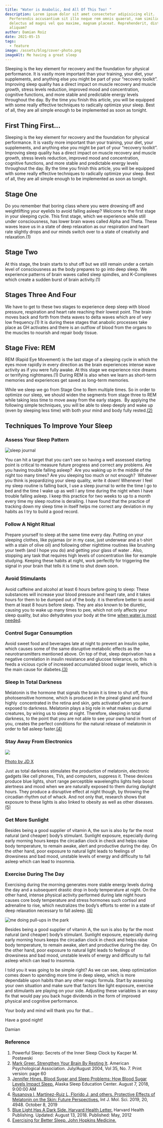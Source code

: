 ```yaml
---
title: "Water is Anabolic, And All Of This Too! "
description: Lorem ipsum dolor sit amet consectetur adipisicing elit.
  Perferendis accusantium sit illo neque rem omnis quaerat, nam similique vitae
  delectus ad magni vel quo maxime, magnam placeat. Reprehenderit, distinctio
  aliquam?
author: Damian Roiz
date: 2021-05-15
tags:
  - feature
image: /assets/blog/cover-photo.png
imageAlt: Me having a great sleep
---
```

Sleeping is the key element for recovery and the foundation for physical performance. It is vastly more important than your training, your diet, your supplements, and anything else you might be part of your “recovery toolkit”. Improving sleep quality has a direct impact on muscle recovery and muscle growth, stress levels reduction, improved mood and concentration, cognitive functions, and more stable and predictable energy levels throughout the day. By the time you finish this article, you will be equipped with some really effective techniques to radically optimize your sleep. Best of all, they are all simple enough to be implemented as soon as tonight.

## First Thing First...

Sleeping is the key element for recovery and the foundation for physical performance. It is vastly more important than your training, your diet, your supplements, and anything else you might be part of your “recovery toolkit”. Improving sleep quality has a direct impact on muscle recovery and muscle growth, stress levels reduction, improved mood and concentration, cognitive functions, and more stable and predictable energy levels throughout the day. By the time you finish this article, you will be equipped with some really effective techniques to radically optimize your sleep. Best of all, they are all simple enough to be implemented as soon as tonight.

## Stage One 

Do you remember that boring class where you were drowsing off and weightlifting your eyelids to avoid falling asleep? Welcome to the first stage in your sleeping cycle. This first stage, which we experience while still under consciousness, has lower brain waves called Alpha and Theta. These waves leave us in a state of deep relaxation as our respiration and heart rate slightly drops and our minds switch over to a state of creativity and relaxation.(1)

## Stage Two 

At this stage, the brain starts to shut off but we still remain under a certain level of consciousness as the body prepares to go into deep sleep. We experience patterns of brain waves called sleep spindles, and K-Complexes which create a sudden burst of brain activity.(1)

## Stages Three And Four

We have to get to these two stages to experience deep sleep with blood pressure, respiration and heart rate reaching their lowest point. The brain moves back and forth from theta waves to delta waves which are of very low frequency.(1) It is during these stages that anabolic processes take place as GH activates and there is an outflow of blood from the organs to the muscles to nourish and repair body tissue.

## Stage Five: REM

REM (Rapid Eye Movement) is the last stage of a sleeping cycle in which the eyes move rapidly in every direction as the brain experiences intense wave activity as if you were fully awake. At this stage we experience nice dreams or terrifying nightmares.(1) During REM is also when we learn as short-term memories and experiences get saved as long-term memories.

While we sleep we go from Stage One to Rem multiple times. So in order to optimize our sleep, we should widen the segments from stage three to REM while taking less time to move away from the early stages.  By applying the following simple techniques, you will be able to sleep deeply and wake up (even by sleeping less time) with both your mind and body fully rested.[(2)](https://www.apa.org/monitor/julaug04/strengthen#:~:text=During%20REM%20sleep%2C%20the%20brain%20transfers%20short%2Dterm%20memories%20in,it%20in%20long%2Dterm%20memory.)

## Techniques To Improve Your Sleep

### Assess Your Sleep Pattern

![sleep journal](/assets/blog/bed-journal.png)

You can hit a target that you can’t see so having a well assessed starting point is critical to measure future progress and correct any problems. Are you having trouble falling asleep?  Are you waking up in the middle of the night too many times? Are you sleeping too much or not enough?  Whatever you think is jeopardizing your sleep quality, write it down! Whenever I feel my sleep routine is falling back, I use a sleep journal to write the time I go to bed and the time I wake up as well I any time during the night when I have trouble falling asleep. I keep this practice for two weeks to up to a month every time my sleep routine is derailing. I have found that the practice of tracking down my sleep time in itself helps me correct any deviation in my habits as I try to build a good record.

### Follow A Night Ritual

Prepare yourself to sleep at the same time every day. Putting on your sleeping clothes, like pyjamas (or in my case, just underwear and a t-shirt with a stain of olive oil) and following other nighttime routines like brushing your teeth (and I hope you do) and getting your glass of water . Also, stopping any task that requires high levels of concentration like for example studying. Keeping these habits at night, work perfectly for triggering the signal in your brain that tells it is time to shut down soon.

### Avoid Stimulants

Avoid caffeine and alcohol at least 6 hours before going to sleep: These substances will increase your blood pressure and heart rate, and it takes hours for them to be dumped out of the body. it is therefore better to avoid them at least 8 hours before sleep. They are also known to be diuretic, causing you to wake up many times to pee, which not only affects your sleep quality, but also dehydrates your body at the time [when water is most needed](http://damianroiz.com/water/).

### Control Sugar Consumption

Avoid sweet food and beverages late at night to prevent an insulin spike, which causes some of the same disruptive metabolic effects as the neurotransmitters mentioned above. On top of that, sleep deprivation has a negative correlation in insulin resistance and glucose tolerance, so this feeds a vicious cycle of increased accumulated blood sugar levels, which is the main cause for diabetes.[(3)](https://www.alaskasleep.com/blog/blood-sugar-and-sleep-problems)

### Sleep In Total Darkness

Melatonin is the hormone that signals the brain it is time to shut off, this photosensitive hormone, which is produced in the pineal gland and found highly  concentrated in the retina and skin, gets activated when you are exposed to darkness. Melatonin plays a big role in what makes us diurnal creatures, by wiring us to sleep at night. Therefore, sleeping in total darkness, to the point that you are not able to see your own hand in front of you, creates the perfect conditions for the natural release of melatonin in order to fall asleep faster.[(4)](https://www.ncbi.nlm.nih.gov/pmc/articles/PMC6802208/)

[](https://unsplash.com/photos/pj1aVH2tiLE?utm_source=Affinity%20Photo&utm_medium=referral)

### Stay Away From Electronics

![](/assets/blog/blue-light.png)

[Photo by JD X](https://unsplash.com/photos/pj1aVH2tiLE?utm_source=Affinity%20Photo&utm_medium=referral)

Just as total darkness stimulates the production of melatonin, electronic gadgets like cell phones, TVs, and computers, suppress it. These devices produce blue lights, short range perceptible wavelengths lights help boost alertness and mood when we are naturally exposed to them during daylight hours. They produce a disruptive effect at night though, by throwing the circadian rhythm out of whack. And not only that, research shows that exposure to these lights is also linked to obesity as well as other diseases.[(5)](https://www.google.com/url?q=https://www.health.harvard.edu/staying-healthy/blue-light-has-a-dark-side&sa=D&ust=1591498047250000&usg=AFQjCNEKRx786JuI8Eto4s4AVSvtT-w4sw)



### Get More Sunlight

Besides being a good supplier of vitamin A, the sun is also by far the most natural (and cheaper) body’s stimulant. Sunlight exposure, especially during early morning hours keeps the circadian clock in check and helps raise body temperature, to remain awake, alert and productive during the day. On the other hand, poor exposure to natural light leads to feelings of drowsiness and bad mood, unstable levels of energy and difficulty to fall asleep which can lead to insomnia.

### Exercise During The Day

Exercising during the morning generates more stable energy levels during the day and a subsequent drastic drop in body temperature at night. On the other hand, intense physical activity performed during late night hours causes core body temperature and stress hormones such cortisol and adrenaline to rise, which neutralizes the body’s efforts to enter in a state of deep relaxation necessary to fall asleep. [(6)](https://www.hopkinsmedicine.org/health/wellness-and-prevention/exercising-for-better-sleep)

![me doing pull-ups in the park](/assets/blog/pullups-in-the-park.png)

Besides being a good supplier of vitamin A, the sun is also by far the most natural (and cheaper) body’s stimulant. Sunlight exposure, especially during early morning hours keeps the circadian clock in check and helps raise body temperature, to remain awake, alert and productive during the day. On the other hand, poor exposure to natural light leads to feelings of drowsiness and bad mood, unstable levels of energy and difficulty to fall asleep which can lead to insomnia.

I told you it was going to be simple right? As we can see, sleep optimization comes down to spending more time in deep sleep, which is more dependable upon habits than any other magic formula. Start by assessing your own situation and make sure that factors like light exposure, exercise and stimulants are playing on your side. Adjusting these variables is an easy fix that would pay you back huge dividends in the form of improved physical and cognitive performance. 

Your body and mind will thank you for that...

Have a good night!

Damian

### Reference

1. Powerful Sleep: Secrets of the Inner Sleep Clock by Kacper M. Postawski
2. [Mark Greer. Strengthen Your Brain By Resting It](https://www.google.com/url?q=https://www.apa.org/monitor/julaug04/strengthen%23:~:text%3DDuring%2520REM%2520sleep%252C%2520the%2520brain%2520transfers%2520short%252Dterm%2520memories%2520in,it%2520in%2520long%252Dterm%2520memory&sa=D&ust=1591498047251000&usg=AFQjCNGY4BPmZlFY1sB1_cvRkkHjGr7GjQ). American Psychological Association. July/August 2004, Vol 35, No. 7. Print version: page 60
3. [Jennifer Hines. Blood Sugar and Sleep Problems: How Blood Sugar Levels Impact Sleep.](https://www.alaskasleep.com/blog/blood-sugar-and-sleep-problems) Alaska Sleep Education Center. August 7, 2018, 9:00:00 AM
4. [Rusanova I, Martínez-Ruiz L, Florido J, and others. Protective Effects of Melatonin on the Skin: Future Perspectives.](https://www.ncbi.nlm.nih.gov/pmc/articles/PMC6802208/) Int J. Mol. Sci. 2019, 20, 4948. October 8, 2019
5. [Blue Light Has A Dark Side. Harvard Health Letter.](https://www.health.harvard.edu/staying-healthy/blue-light-has-a-dark-side) Harvard Health Publishing. Updated: August 13, 2018. Published: May, 2012
6. [Exercising for Better Sleep. John Hopkins Medicine.](https://www.hopkinsmedicine.org/health/wellness-and-prevention/exercising-for-better-sleep)